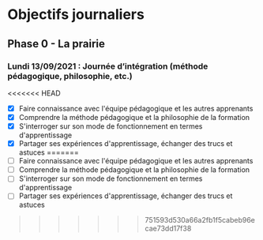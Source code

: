 # Objectifs journaliers

## Phase 0 - La prairie


### Lundi 13/09/2021 : Journée d’intégration (méthode pédagogique, philosophie, etc.)


<<<<<<< HEAD
* [X] Faire connaissance avec l'équipe pédagogique et les autres apprenants
* [X] Comprendre la méthode pédagogique et la philosophie de la formation
* [X] S'interroger sur son mode de fonctionnement en termes d'apprentissage
* [X] Partager ses expériences d'apprentissage, échanger des trucs et astuces
=======
* [ ] Faire connaissance avec l'équipe pédagogique et les autres apprenants
* [ ] Comprendre la méthode pédagogique et la philosophie de la formation
* [ ] S'interroger sur son mode de fonctionnement en termes d'apprentissage
* [ ] Partager ses expériences d'apprentissage, échanger des trucs et astuces
>>>>>>> 751593d530a66a2fb1f5cabeb96ecae73dd17f38
